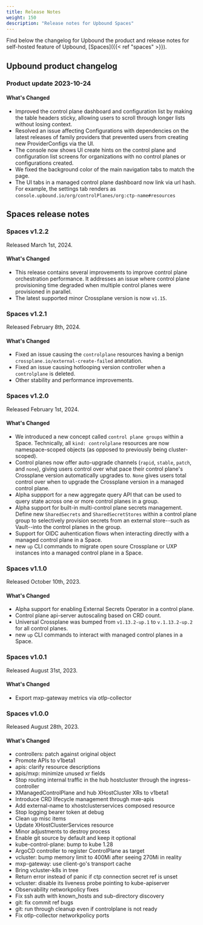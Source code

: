 ```yaml
---
title: Release Notes
weight: 150
description: "Release notes for Upbound Spaces" 
---
```


Find below the changelog for Upbound the product and release notes for self-hosted feature of Upbound, [Spaces]({{< ref "spaces" >}}).

<!-- vale off -->

## Upbound product changelog

### Product update 2023-10-24

#### What's Changed

- Improved the control plane dashboard and configuration list by making the table headers sticky, allowing users to scroll through longer lists without losing context.
- Resolved an issue affecting Configurations with dependencies on the latest releases of family providers that prevented users from creating new ProviderConfigs via the UI.
- The console now shows UI create hints on the control plane and configuration list screens for organizations with no control planes or configurations created.
- We fixed the background color of the main navigation tabs to match the page.
- The UI tabs in a managed control plane dashboard now link via url hash. For example, the settings tab renders as `console.upbound.io/org/controlPlanes/org:ctp-name#resources`

## Spaces release notes

### Spaces v1.2.2

Released March 1st, 2024.

#### What's Changed

- This release contains several improvements to improve control plane orchestration performance. It addresses an issue where control plane provisioning time degraded when multiple control planes were provisioned in parallel.
- The latest supported minor Crossplane version is now `v1.15`.

### Spaces v1.2.1

Released February 8th, 2024.

#### What's Changed

- Fixed an issue causing the `controlplane` resources having a benign `crossplane.io/external-create-failed` annotation.
- Fixed an issue causing hotlooping version controller when a `controlplane` is deleted.
- Other stability and performance improvements.

### Spaces v1.2.0

Released February 1st, 2024.

#### What's Changed

- We introduced a new concept called `control plane groups` within a Space. Technically, all `kind: controlplane` resources are now namespace-scoped objects (as opposed to previously being cluster-scoped).
- Control planes now offer auto-upgrade channels (`rapid`, `stable`, `patch`, and `none`), giving users control over what pace their control plane's Crossplane version automatically upgrades to. `None` gives users total control over when to upgrade the Crossplane version in a managed control plane.
- Alpha suppport for a new aggregate query API that can be used to query state across one or more control planes in a group.
- Alpha support for built-in multi-control plane secrets management. Define new `SharedSecrets` and `SharedSecretStores` within a control plane group to selectively provision secrets from an external store--such as Vault--into the control planes in the group.
- Support for OIDC auhentication flows when interacting directly with a managed control plane in a Space.
- new `up` CLI commands to migrate open soure Crossplane or UXP instances into a managed control plane in a Space.

### Spaces v1.1.0

Released October 10th, 2023.  

#### What's Changed

- Alpha support for enabling External Secrets Operator in a control plane.
- Control plane api-server autoscaling based on CRD count.
- Universal Crossplane was bumped from `v1.13.2-up.1` to `v.1.13.2-up.2` for all control planes.
- new `up` CLI commands to interact with managed control planes in a Space.

### Spaces v1.0.1

Released August 31st, 2023.

#### What's Changed

- Export mxp-gateway metrics via otlp-collector

### Spaces v1.0.0

Released August 28th, 2023.  

#### What's Changed

- controllers: patch against original object
- Promote APIs to v1beta1
- apis: clarify resource descriptions
- apis/mxp: minimize unused xr fields
- Stop routing internal traffic in the hub hostcluster through the ingress-controller
- XManagedControlPlane and hub XHostCluster XRs to v1beta1
- Introduce CRD lifecycle management through mxe-apis
- Add external-name to xhostclusterservices composed resource
- Stop logging bearer token at debug
- Clean up misc items
- Update XHostClusterServices resource
- Minor adjustments to destroy process
- Enable git source by default and keep it optional
- kube-control-plane: bump to kube 1.28
- ArgoCD controller to register ControlPlane as target
- vcluster: bump memory limit to 400Mi after seeing 270Mi in reality
- mxp-gateway: use client-go's transport cache
- Bring vcluster-k8s in tree
- Return error instead of panic if ctp connection secret ref is unset
- vcluster: disable its liveness probe pointing to kube-apiserver
- Observability networkpolicy fixes
- Fix ssh auth with known_hosts and sub-directory discovery
- git: fix commit ref bugs
- git: run through cleanup even if controlplane is not ready
- Fix otlp-collector networkpolicy ports
<!-- vale on -->
